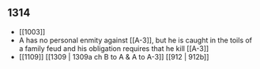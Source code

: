 ## 1314
- [[1003]] 
- A has no personal enmity against [[A-3]], but he is caught in the toils of a family feud and his obligation requires that he kill [[A-3]]
- [[1109]] [[1309 | 1309a ch B to A &amp; A to A-3]] [[912 | 912b]] 

